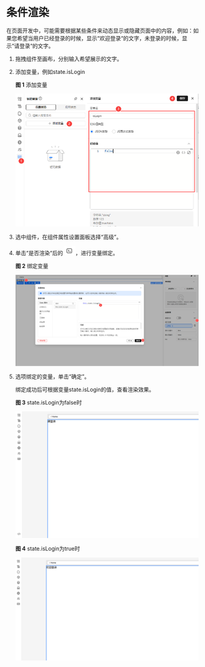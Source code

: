 # 条件渲染

在页面开发中，可能需要根据某些条件来动态显示或隐藏页面中的内容，例如：如果您希望当用户已经登录的时候，显示“欢迎登录“的文字，未登录的时候，显示“请登录“的文字。

1. 拖拽组件至画布，分别输入希望展示的文字。
2. 添加变量，例如state.isLogin

   **图 1**  添加变量

   ![addvar-15](./imgs/addvar-15.png)

3. 选中组件，在组件属性设置面板选择“高级”。
4. 单击“是否渲染“后的 ![变量绑定图标](./imgs/icon-code.png)，进行变量绑定。

   **图 2**  绑定变量

   ![bindVariable-16.png](./imgs/bindVariable-16.png)

5. 选项绑定的变量，单击“确定”。

   绑定成功后可根据变量state.isLogin的值，查看渲染效果。

   **图 3**  state.isLogin为false时

   ![state-isLogin为false时](./imgs/state-isLogin为false时.png)

   **图 4**  state.isLogin为true时

   ![state-isLogin为ture时.png](./imgs/state-isLogin为true时.png)

